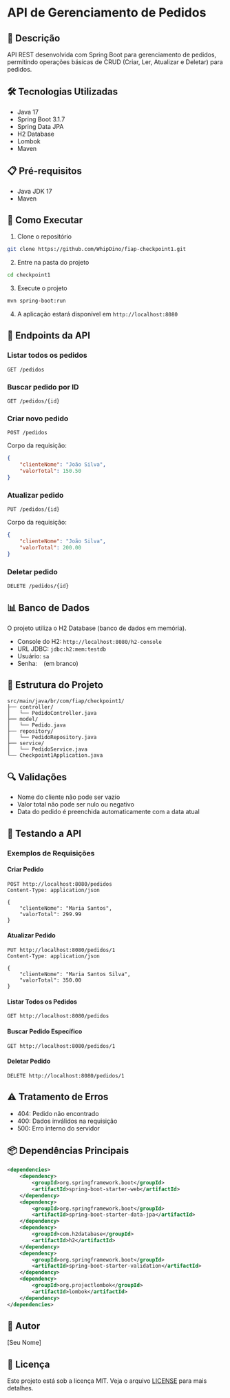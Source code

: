 # API de Gerenciamento de Pedidos

## 📝 Descrição
API REST desenvolvida com Spring Boot para gerenciamento de pedidos, permitindo operações básicas de CRUD (Criar, Ler, Atualizar e Deletar) para pedidos.

## 🛠️ Tecnologias Utilizadas
- Java 17
- Spring Boot 3.1.7
- Spring Data JPA
- H2 Database
- Lombok
- Maven

## 📋 Pré-requisitos
- Java JDK 17
- Maven

## 🚀 Como Executar
1. Clone o repositório
```bash
git clone https://github.com/WhipDino/fiap-checkpoint1.git
```

2. Entre na pasta do projeto
```bash
cd checkpoint1
```

3. Execute o projeto
```bash
mvn spring-boot:run
```

4. A aplicação estará disponível em `http://localhost:8080`

## 🔗 Endpoints da API

### Listar todos os pedidos
```http
GET /pedidos
```

### Buscar pedido por ID
```http
GET /pedidos/{id}
```

### Criar novo pedido
```http
POST /pedidos
```
Corpo da requisição:
```json
{
    "clienteNome": "João Silva",
    "valorTotal": 150.50
}
```

### Atualizar pedido
```http
PUT /pedidos/{id}
```
Corpo da requisição:
```json
{
    "clienteNome": "João Silva",
    "valorTotal": 200.00
}
```

### Deletar pedido
```http
DELETE /pedidos/{id}
```

## 📊 Banco de Dados
O projeto utiliza o H2 Database (banco de dados em memória).
- Console do H2: `http://localhost:8080/h2-console`
- URL JDBC: `jdbc:h2:mem:testdb`
- Usuário: `sa`
- Senha: ` ` (em branco)

## 📝 Estrutura do Projeto
```
src/main/java/br/com/fiap/checkpoint1/
├── controller/
│   └── PedidoController.java
├── model/
│   └── Pedido.java
├── repository/
│   └── PedidoRepository.java
├── service/
│   └── PedidoService.java
└── Checkpoint1Application.java
```

## 🔍 Validações
- Nome do cliente não pode ser vazio
- Valor total não pode ser nulo ou negativo
- Data do pedido é preenchida automaticamente com a data atual

## 🧪 Testando a API

### Exemplos de Requisições

#### Criar Pedido
```http
POST http://localhost:8080/pedidos
Content-Type: application/json

{
    "clienteNome": "Maria Santos",
    "valorTotal": 299.99
}
```

#### Atualizar Pedido
```http
PUT http://localhost:8080/pedidos/1
Content-Type: application/json

{
    "clienteNome": "Maria Santos Silva",
    "valorTotal": 350.00
}
```

#### Listar Todos os Pedidos
```http
GET http://localhost:8080/pedidos
```

#### Buscar Pedido Específico
```http
GET http://localhost:8080/pedidos/1
```

#### Deletar Pedido
```http
DELETE http://localhost:8080/pedidos/1
```

## ⚠️ Tratamento de Erros
- 404: Pedido não encontrado
- 400: Dados inválidos na requisição
- 500: Erro interno do servidor

## 📦 Dependências Principais
```xml
<dependencies>
    <dependency>
        <groupId>org.springframework.boot</groupId>
        <artifactId>spring-boot-starter-web</artifactId>
    </dependency>
    <dependency>
        <groupId>org.springframework.boot</groupId>
        <artifactId>spring-boot-starter-data-jpa</artifactId>
    </dependency>
    <dependency>
        <groupId>com.h2database</groupId>
        <artifactId>h2</artifactId>
    </dependency>
    <dependency>
        <groupId>org.springframework.boot</groupId>
        <artifactId>spring-boot-starter-validation</artifactId>
    </dependency>
    <dependency>
        <groupId>org.projectlombok</groupId>
        <artifactId>lombok</artifactId>
    </dependency>
</dependencies>
```

## 👥 Autor
[Seu Nome]

## 📄 Licença
Este projeto está sob a licença MIT. Veja o arquivo [LICENSE](LICENSE) para mais detalhes.
